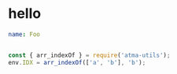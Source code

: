 # hello
```yml
name: Foo
```

```js

const { arr_indexOf } = require('atma-utils');
env.IDX = arr_indexOf(['a', 'b'], 'b');
```

